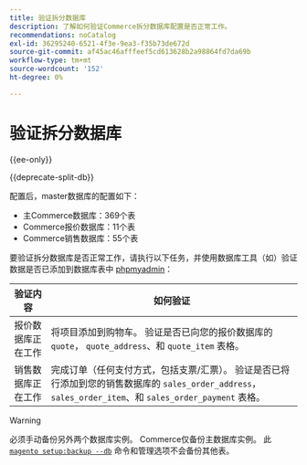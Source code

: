 ```yaml
---
title: 验证拆分数据库
description: 了解如何验证Commerce拆分数据库配置是否正常工作。
recommendations: noCatalog
exl-id: 36295240-6521-4f3e-9ea3-f35b73de672d
source-git-commit: af45ac46afffeef5cd613628b2a98864fd7da69b
workflow-type: tm+mt
source-wordcount: '152'
ht-degree: 0%

---
```


# 验证拆分数据库

{{ee-only}}

{{deprecate-split-db}}

配置后，master数据库的配置如下：

- 主Commerce数据库：369个表
- Commerce报价数据库：11个表
- Commerce销售数据库：55个表

要验证拆分数据库是否正常工作，请执行以下任务，并使用数据库工具（如）验证数据是否已添加到数据库表中 [phpmyadmin](../../installation/prerequisites/optional-software.md#phpmyadmin)：

| 验证内容 | 如何验证 |
| -------------- | ------------- |
| 报价数据库正在工作 | 将项目添加到购物车。 验证是否已向您的报价数据库的 `quote`， `quote_address`、和 `quote_item` 表格。 |
| 销售数据库正在工作 | 完成订单（任何支付方式，包括支票/汇票）。 验证是否已将行添加到您的销售数据库的 `sales_order_address`， `sales_order_item`、和 `sales_order_payment` 表格。 |

>[!WARNING]
>
>必须手动备份另外两个数据库实例。 Commerce仅备份主数据库实例。 此 [`magento setup:backup --db`](../../installation/tutorials/backup.md) 命令和管理选项不会备份其他表。
